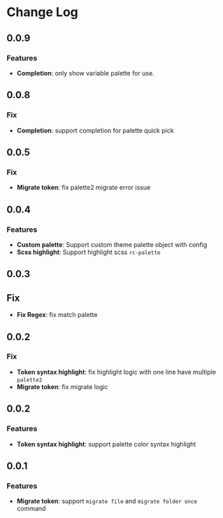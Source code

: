 # Change Log

## 0.0.9

### Features

- **Completion**: only show variable palette for use.

## 0.0.8

### Fix

- **Completion**: support completion for palette quick pick

## 0.0.5

### Fix

- **Migrate token**: fix palette2 migrate error issue

## 0.0.4

### Features

- **Custom palette**: Support custom theme palette object with config
- **Scss highlight**: Support highlight scss `rc-palette`

## 0.0.3

## Fix

- **Fix Regex**: fix match palette

## 0.0.2

### Fix

- **Token syntax highlight**: fix highlight logic with one line have multiple `palette2`
- **Migrate token**: fix migrate logic

## 0.0.2

### Features

- **Token syntax highlight**: support palette color syntax highlight

## 0.0.1

### Features

- **Migrate token**: support `migrate file` and `migrate folder once` command
